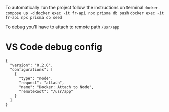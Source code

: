 To automatically run the project follow the instructions on terminal
`docker-compose up -d`
`docker exec -it fr-api npx prisma db push`
`docker exec -it fr-api npx prisma db seed`

To debug you'll have to attach to remote path `/usr/app`

# VS Code debug config

```
{
  "version": "0.2.0",
  "configurations": [
    {
      "type": "node",
      "request": "attach",
      "name": "Docker: Attach to Node",
      "remoteRoot": "/usr/app"
    }
  ]
}
```
